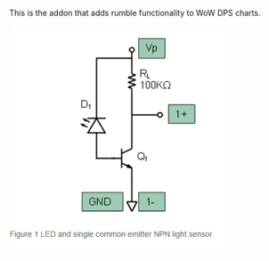 
This is the addon that adds rumble functionality to WoW DPS charts.

![amplifier schematic](/Images/PhotoDiodeSchematic.PNG)
